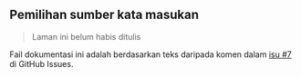 ---
---

## Pemilihan sumber kata masukan

> Laman ini belum habis ditulis

Fail dokumentasi ini adalah berdasarkan teks daripada komen
dalam [isu #7][#7] di GitHub Issues.

  [#7]: https://github.com/kmubiin/suaikata/issues/7
